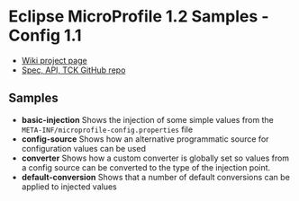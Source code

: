 # Eclipse MicroProfile 1.2 Samples - Config 1.1

 - [Wiki project page](https://wiki.eclipse.org/MicroProfile/Config)
 - [Spec, API, TCK GitHub repo](https://github.com/eclipse/microprofile-config)

## Samples ##

 - **basic-injection** Shows the injection of some simple values from the `META-INF/microprofile-config.properties` file
 - **config-source** Shows how an alternative programmatic source for configuration values can be used
 - **converter** Shows how a custom converter is globally set so values from a config source can be converted to the type of the injection point.
 - **default-conversion** Shows that a number of default conversions can be applied to injected values
   



